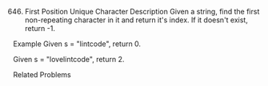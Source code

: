 646. First Position Unique Character
Description
Given a string, find the first non-repeating character in it and return it's index. If it doesn't exist, return -1.

Example
Given s = "lintcode", return 0.

Given s = "lovelintcode", return 2.

Related Problems
